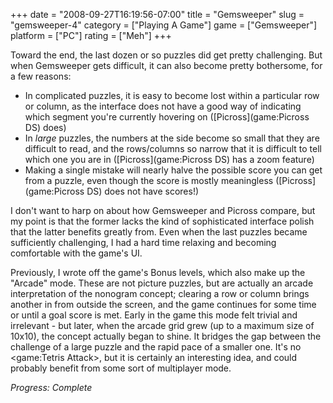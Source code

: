 +++
date = "2008-09-27T16:19:56-07:00"
title = "Gemsweeper"
slug = "gemsweeper-4"
category = ["Playing A Game"]
game = ["Gemsweeper"]
platform = ["PC"]
rating = ["Meh"]
+++

Toward the end, the last dozen or so puzzles did get pretty challenging.  But when Gemsweeper gets difficult, it can also become pretty bothersome, for a few reasons:

* In complicated puzzles, it is easy to become lost within a particular row or column, as the interface does not have a good way of indicating which segment you're currently hovering on ([Picross](game:Picross DS) does)
* In <i>large</i> puzzles, the numbers at the side become so small that they are difficult to read, and the rows/columns so narrow that it is difficult to tell which one you are in ([Picross](game:Picross DS) has a zoom feature)
* Making a single mistake will nearly halve the possible score you can get from a puzzle, even though the score is mostly meaningless ([Picross](game:Picross DS) does not have scores!)

I don't want to harp on about how Gemsweeper and Picross compare, but my point is that the former lacks the kind of sophisticated interface polish that the latter benefits greatly from.  Even when the last puzzles became sufficiently challenging, I had a hard time relaxing and becoming comfortable with the game's UI.

Previously, I wrote off the game's Bonus levels, which also make up the "Arcade" mode.  These are not picture puzzles, but are actually an arcade interpretation of the nonogram concept; clearing a row or column brings another in from outside the screen, and the game continues for some time or until a goal score is met.  Early in the game this mode felt trivial and irrelevant - but later, when the arcade grid grew (up to a maximum size of 10x10), the concept actually began to shine.  It bridges the gap between the challenge of a large puzzle and the rapid pace of a smaller one.  It's no <game:Tetris Attack>, but it is certainly an interesting idea, and could probably benefit from some sort of multiplayer mode.

<i>Progress: Complete</i>